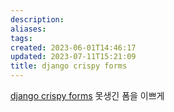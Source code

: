 ```yaml
---
description:
aliases: 
tags: 
created: 2023-06-01T14:46:17
updated: 2023-07-11T15:21:09
title: django crispy forms
---
```

[django crispy forms](https://django-crispy-forms.readthedocs.io/en/latest/install.html) 못생긴 폼을 이쁘게